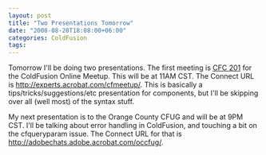 ```yaml
---
layout: post
title: "Two Presentations Tomorrow"
date: "2008-08-20T18:08:00+06:00"
categories: ColdFusion 
tags: 
---
```


Tomorrow I'll be doing two presentations. The first meeting is <a href="http://coldfusion.meetup.com/17/calendar/8570144/">CFC 201</a> for the ColdFusion Online Meetup. This will be at 11AM CST. The Connect URL is <a href="http://experts.acrobat.com/cfmeetup/">http://experts.acrobat.com/cfmeetup/</a>. This is basically a tips/tricks/suggestions/etc presentation for components, but I'll be skipping over all (well most) of the syntax stuff.

My next presentation is to the Orange County CFUG and will be at 9PM CST. I'll be talking about error handling in ColdFusion, and touching a bit on the cfqueryparam issue. The Connect URL for that is <a href="http://adobechats.adobe.acrobat.com/occfug/">http://adobechats.adobe.acrobat.com/occfug/</a>.
